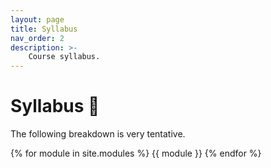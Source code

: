 ```yaml
---
layout: page
title: Syllabus
nav_order: 2
description: >-
    Course syllabus.
---
```


# Syllabus 📕

The following breakdown is very tentative.

{% for module in site.modules %}
{{ module }}
{% endfor %}
